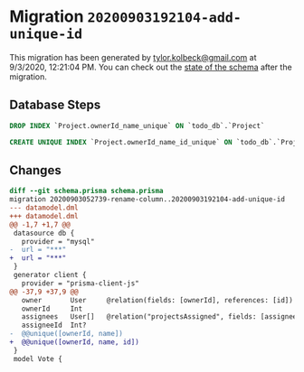 # Migration `20200903192104-add-unique-id`

This migration has been generated by tylor.kolbeck@gmail.com at 9/3/2020, 12:21:04 PM.
You can check out the [state of the schema](./schema.prisma) after the migration.

## Database Steps

```sql
DROP INDEX `Project.ownerId_name_unique` ON `todo_db`.`Project`

CREATE UNIQUE INDEX `Project.ownerId_name_id_unique` ON `todo_db`.`Project`(`ownerId`, `name`, `id`)
```

## Changes

```diff
diff --git schema.prisma schema.prisma
migration 20200903052739-rename-column..20200903192104-add-unique-id
--- datamodel.dml
+++ datamodel.dml
@@ -1,7 +1,7 @@
 datasource db {
   provider = "mysql"
-  url = "***"
+  url = "***"
 }
 generator client {
   provider = "prisma-client-js"
@@ -37,9 +37,9 @@
   owner       User     @relation(fields: [ownerId], references: [id])
   ownerId     Int
   assignees   User[]   @relation("projectsAssigned", fields: [assigneeId], references: [id])
   assigneeId  Int?
-  @@unique([ownerId, name])
+  @@unique([ownerId, name, id])
 }
 model Vote {
```


